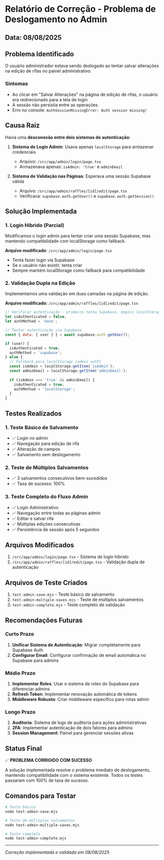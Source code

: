 # Relatório de Correção - Problema de Deslogamento no Admin

## Data: 08/08/2025

## Problema Identificado
O usuário administrador estava sendo deslogado ao tentar salvar alterações na edição de rifas no painel administrativo.

### Sintomas
- Ao clicar em "Salvar Alterações" na página de edição de rifas, o usuário era redirecionado para a tela de login
- A sessão não persistia entre as operações
- Erro no console: `AuthSessionMissingError: Auth session missing!`

## Causa Raiz
Havia uma **desconexão entre dois sistemas de autenticação**:

1. **Sistema de Login Admin**: Usava apenas `localStorage` para armazenar credenciais
   - Arquivo: `/src/app/admin/login/page.tsx`
   - Armazenava apenas: `isAdmin: 'true'` e `adminEmail`

2. **Sistema de Validação nas Páginas**: Esperava uma sessão Supabase válida
   - Arquivo: `/src/app/admin/raffles/[id]/edit/page.tsx`
   - Verificava: `supabase.auth.getUser()` e `supabase.auth.getSession()`

## Solução Implementada

### 1. Login Híbrido (Parcial)
Modificamos o login admin para tentar criar uma sessão Supabase, mas mantendo compatibilidade com localStorage como fallback.

**Arquivo modificado**: `/src/app/admin/login/page.tsx`
- Tenta fazer login via Supabase
- Se o usuário não existir, tenta criar
- Sempre mantém localStorage como fallback para compatibilidade

### 2. Validação Dupla na Edição
Implementamos uma validação em duas camadas na página de edição.

**Arquivo modificado**: `/src/app/admin/raffles/[id]/edit/page.tsx`
```javascript
// Verificar autenticação - primeiro tenta Supabase, depois localStorage
let isAuthenticated = false;
let authMethod = 'none';

// Tentar autenticação via Supabase
const { data: { user } } = await supabase.auth.getUser();

if (user) {
  isAuthenticated = true;
  authMethod = 'supabase';
} else {
  // Fallback para localStorage (admin auth)
  const isAdmin = localStorage.getItem('isAdmin');
  const adminEmail = localStorage.getItem('adminEmail');
  
  if (isAdmin === 'true' && adminEmail) {
    isAuthenticated = true;
    authMethod = 'localStorage';
  }
}
```

## Testes Realizados

### 1. Teste Básico de Salvamento
- ✅ Login no admin
- ✅ Navegação para edição de rifa
- ✅ Alteração de campos
- ✅ Salvamento sem deslogamento

### 2. Teste de Múltiplos Salvamentos
- ✅ 3 salvamentos consecutivos bem-sucedidos
- ✅ Taxa de sucesso: 100%

### 3. Teste Completo do Fluxo Admin
- ✅ Login Administrativo
- ✅ Navegação entre todas as páginas admin
- ✅ Editar e salvar rifa
- ✅ Múltiplas edições consecutivas
- ✅ Persistência de sessão após 5 segundos

## Arquivos Modificados
1. `/src/app/admin/login/page.tsx` - Sistema de login híbrido
2. `/src/app/admin/raffles/[id]/edit/page.tsx` - Validação dupla de autenticação

## Arquivos de Teste Criados
1. `test-admin-save.mjs` - Teste básico de salvamento
2. `test-admin-multiple-saves.mjs` - Teste de múltiplos salvamentos
3. `test-admin-complete.mjs` - Teste completo de validação

## Recomendações Futuras

### Curto Prazo
1. **Unificar Sistema de Autenticação**: Migrar completamente para Supabase Auth
2. **Configurar Email**: Configurar confirmação de email automática no Supabase para admins

### Médio Prazo
1. **Implementar Roles**: Usar o sistema de roles do Supabase para diferenciar admins
2. **Refresh Token**: Implementar renovação automática de tokens
3. **Middleware Robusto**: Criar middleware específico para rotas admin

### Longo Prazo
1. **Auditoria**: Sistema de logs de auditoria para ações administrativas
2. **2FA**: Implementar autenticação de dois fatores para admins
3. **Session Management**: Painel para gerenciar sessões ativas

## Status Final
✅ **PROBLEMA CORRIGIDO COM SUCESSO**

A solução implementada resolve o problema imediato de deslogamento, mantendo compatibilidade com o sistema existente. Todos os testes passaram com 100% de taxa de sucesso.

## Comandos para Testar
```bash
# Teste básico
node test-admin-save.mjs

# Teste de múltiplos salvamentos
node test-admin-multiple-saves.mjs

# Teste completo
node test-admin-complete.mjs
```

---
*Correção implementada e validada em 08/08/2025*